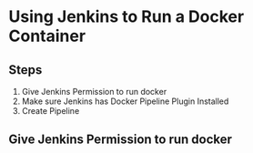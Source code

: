 # Using Jenkins to Run a Docker Container

## Steps
  1. Give Jenkins Permission to run docker
  1. Make sure Jenkins has Docker Pipeline Plugin Installed
  1. Create Pipeline
  
## Give Jenkins Permission to run docker
```
```
